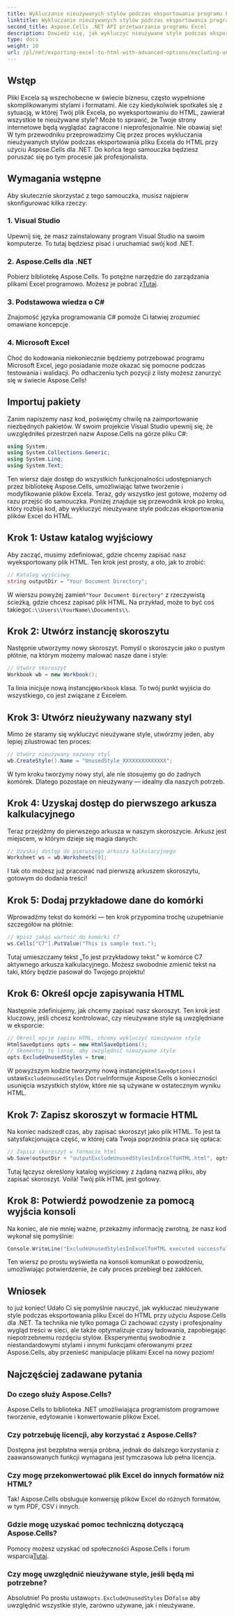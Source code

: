 ```yaml
---
title: Wykluczanie nieużywanych stylów podczas eksportowania programu Excel do formatu HTML
linktitle: Wykluczanie nieużywanych stylów podczas eksportowania programu Excel do formatu HTML
second_title: Aspose.Cells .NET API przetwarzania programu Excel
description: Dowiedz się, jak wykluczyć nieużywane style podczas eksportowania plików Excel do HTML przy użyciu Aspose.Cells dla .NET, zapoznając się z tym szczegółowym przewodnikiem krok po kroku.
type: docs
weight: 10
url: /pl/net/exporting-excel-to-html-with-advanced-options/excluding-unused-styles/
---
```

## Wstęp
Pliki Excela są wszechobecne w świecie biznesu, często wypełnione skomplikowanymi stylami i formatami. Ale czy kiedykolwiek spotkałeś się z sytuacją, w której Twój plik Excela, po wyeksportowaniu do HTML, zawierał wszystkie te nieużywane style? Może to sprawić, że Twoje strony internetowe będą wyglądać zagracone i nieprofesjonalnie. Nie obawiaj się! W tym przewodniku przeprowadzimy Cię przez proces wykluczania nieużywanych stylów podczas eksportowania pliku Excela do HTML przy użyciu Aspose.Cells dla .NET. Do końca tego samouczka będziesz poruszać się po tym procesie jak profesjonalista.
## Wymagania wstępne
Aby skutecznie skorzystać z tego samouczka, musisz najpierw skonfigurować kilka rzeczy:
### 1. Visual Studio
Upewnij się, że masz zainstalowany program Visual Studio na swoim komputerze. To tutaj będziesz pisać i uruchamiać swój kod .NET.
### 2. Aspose.Cells dla .NET
Pobierz bibliotekę Aspose.Cells. To potężne narzędzie do zarządzania plikami Excel programowo. Możesz je pobrać z[Tutaj](https://releases.aspose.com/cells/net/).
### 3. Podstawowa wiedza o C#
Znajomość języka programowania C# pomoże Ci łatwiej zrozumieć omawiane koncepcje.
### 4. Microsoft Excel
Choć do kodowania niekoniecznie będziemy potrzebować programu Microsoft Excel, jego posiadanie może okazać się pomocne podczas testowania i walidacji.
Po odhaczeniu tych pozycji z listy możesz zanurzyć się w świecie Aspose.Cells!
## Importuj pakiety
Zanim napiszemy nasz kod, poświęćmy chwilę na zaimportowanie niezbędnych pakietów. W swoim projekcie Visual Studio upewnij się, że uwzględniłeś przestrzeń nazw Aspose.Cells na górze pliku C#:
```csharp
using System;
using System.Collections.Generic;
using System.Linq;
using System.Text;
```
Ten wiersz daje dostęp do wszystkich funkcjonalności udostępnianych przez bibliotekę Aspose.Cells, umożliwiając łatwe tworzenie i modyfikowanie plików Excela.
Teraz, gdy wszystko jest gotowe, możemy od razu przejść do samouczka. Poniżej znajduje się przewodnik krok po kroku, który rozbija kod, aby wykluczyć nieużywane style podczas eksportowania plików Excel do HTML.
## Krok 1: Ustaw katalog wyjściowy
Aby zacząć, musimy zdefiniować, gdzie chcemy zapisać nasz wyeksportowany plik HTML. Ten krok jest prosty, a oto, jak to zrobić:
```csharp
// Katalog wyjściowy
string outputDir = "Your Document Directory";
```
 W wierszu powyżej zamień`"Your Document Directory"` z rzeczywistą ścieżką, gdzie chcesz zapisać plik HTML. Na przykład, może to być coś takiego`C:\\Users\\YourName\\Documents\\`.
## Krok 2: Utwórz instancję skoroszytu
Następnie utworzymy nowy skoroszyt. Pomyśl o skoroszycie jako o pustym płótnie, na którym możemy malować nasze dane i style:
```csharp
// Utwórz skoroszyt
Workbook wb = new Workbook();
```
 Ta linia inicjuje nową instancję`Workbook` klasa. To twój punkt wyjścia do wszystkiego, co jest związane z Excelem.
## Krok 3: Utwórz nieużywany nazwany styl
Mimo że staramy się wykluczyć nieużywane style, utwórzmy jeden, aby lepiej zilustrować ten proces:
```csharp
// Utwórz nieużywany nazwany styl
wb.CreateStyle().Name = "UnusedStyle_XXXXXXXXXXXXXX";
```
W tym kroku tworzymy nowy styl, ale nie stosujemy go do żadnych komórek. Dlatego pozostaje on nieużywany — idealny dla naszych potrzeb.
## Krok 4: Uzyskaj dostęp do pierwszego arkusza kalkulacyjnego
Teraz przejdźmy do pierwszego arkusza w naszym skoroszycie. Arkusz jest miejscem, w którym dzieje się magia danych:
```csharp
// Uzyskaj dostęp do pierwszego arkusza kalkulacyjnego
Worksheet ws = wb.Worksheets[0];
```
I tak oto możesz już pracować nad pierwszą arkuszem skoroszytu, gotowym do dodania treści!
## Krok 5: Dodaj przykładowe dane do komórki
Wprowadźmy tekst do komórki — ten krok przypomina trochę uzupełnianie szczegółów na płótnie:
```csharp
// Wpisz jakąś wartość do komórki C7
ws.Cells["C7"].PutValue("This is sample text.");
```
Tutaj umieszczamy tekst „To jest przykładowy tekst.” w komórce C7 aktywnego arkusza kalkulacyjnego. Możesz swobodnie zmienić tekst na taki, który będzie pasował do Twojego projektu!
## Krok 6: Określ opcje zapisywania HTML
Następnie zdefiniujemy, jak chcemy zapisać nasz skoroszyt. Ten krok jest kluczowy, jeśli chcesz kontrolować, czy nieużywane style są uwzględniane w eksporcie:
```csharp
// Określ opcje zapisu HTML, chcemy wykluczyć nieużywane style
HtmlSaveOptions opts = new HtmlSaveOptions();
// Skomentuj tę linię, aby uwzględnić nieużywane style
opts.ExcludeUnusedStyles = true;
```
 W powyższym kodzie tworzymy nową instancję`HtmlSaveOptions` i ustaw`ExcludeUnusedStyles` Do`true`Informuje Aspose.Cells o konieczności usunięcia wszystkich stylów, które nie są używane w ostatecznym wyniku HTML.
## Krok 7: Zapisz skoroszyt w formacie HTML
Na koniec nadszedł czas, aby zapisać skoroszyt jako plik HTML. To jest ta satysfakcjonująca część, w której cała Twoja poprzednia praca się opłaca:
```csharp
// Zapisz skoroszyt w formacie html
wb.Save(outputDir + "outputExcludeUnusedStylesInExcelToHTML.html", opts);
```
Tutaj łączysz określony katalog wyjściowy z żądaną nazwą pliku, aby zapisać skoroszyt. Voilà! Twój plik HTML jest gotowy.
## Krok 8: Potwierdź powodzenie za pomocą wyjścia konsoli
Na koniec, ale nie mniej ważne, przekażmy informację zwrotną, że nasz kod wykonał się pomyślnie:
```csharp
Console.WriteLine("ExcludeUnusedStylesInExcelToHTML executed successfully.");
```
Ten wiersz po prostu wyświetla na konsoli komunikat o powodzeniu, umożliwiając potwierdzenie, że cały proces przebiegł bez zakłóceń.
## Wniosek
to już koniec! Udało Ci się pomyślnie nauczyć, jak wykluczać nieużywane style podczas eksportowania pliku Excel do HTML przy użyciu Aspose.Cells dla .NET. Ta technika nie tylko pomaga Ci zachować czysty i profesjonalny wygląd treści w sieci, ale także optymalizuje czasy ładowania, zapobiegając niepotrzebnemu rozdęciu stylów. 
Eksperymentuj swobodnie z niestandardowymi stylami i innymi funkcjami oferowanymi przez Aspose.Cells, aby przenieść manipulacje plikami Excel na nowy poziom!
## Najczęściej zadawane pytania
### Do czego służy Aspose.Cells?  
Aspose.Cells to biblioteka .NET umożliwiająca programistom programowe tworzenie, edytowanie i konwertowanie plików Excel.
### Czy potrzebuję licencji, aby korzystać z Aspose.Cells?  
Dostępna jest bezpłatna wersja próbna, jednak do dalszego korzystania z zaawansowanych funkcji wymagana jest tymczasowa lub pełna licencja.
### Czy mogę przekonwertować plik Excel do innych formatów niż HTML?  
Tak! Aspose.Cells obsługuje konwersję plików Excel do różnych formatów, w tym PDF, CSV i innych.
### Gdzie mogę uzyskać pomoc techniczną dotyczącą Aspose.Cells?  
 Pomocy możesz uzyskać od społeczności Aspose.Cells i forum wsparcia[Tutaj](https://forum.aspose.com/c/cells/9).
### Czy mogę uwzględnić nieużywane style, jeśli będą mi potrzebne?  
 Absolutnie! Po prostu ustaw`opts.ExcludeUnusedStyles` Do`false` aby uwzględnić wszystkie style, zarówno używane, jak i nieużywane.